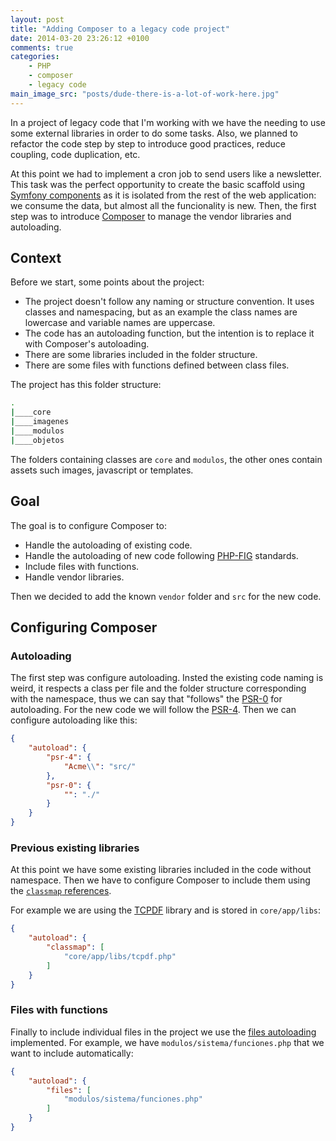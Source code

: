 ```yaml
---
layout: post
title: "Adding Composer to a legacy code project"
date: 2014-03-20 23:26:12 +0100
comments: true
categories: 
    - PHP
    - composer
    - legacy code
main_image_src: "posts/dude-there-is-a-lot-of-work-here.jpg"
---
```



In a project of legacy code that I'm working with we have the needing to use some external libraries in order to do some tasks. Also, we planned to refactor the code step by step to introduce good practices, reduce coupling, code duplication, etc.

At this point we had to implement a cron job to send users like a newsletter. This task was the perfect opportunity to create the basic scaffold using [Symfony components](http://symfony.com/components) as it is isolated from the rest of the web application: we consume the data, but almost all the funcionality is new. Then, the first step was to introduce [Composer](https://getcomposer.org/) to manage the vendor libraries and autoloading.

<!-- more -->

## Context

Before we start, some points about the project:

- The project doesn't follow any naming or structure convention. It uses classes and namespacing, but as an example the class names are lowercase and variable names are uppercase.
- The code has an autoloading function, but the intention is to replace it with Composer's autoloading.
- There are some libraries included in the folder structure.
- There are some files with functions defined between class files.

The project has this folder structure:

```bash
.
|____core
|____imagenes
|____modulos
|____objetos
```

The folders containing classes are `core` and `modulos`, the other ones contain assets such images, javascript or templates.

## Goal

The goal is to configure Composer to:

- Handle the autoloading of existing code.
- Handle the autoloading of new code following [PHP-FIG](http://www.php-fig.org/) standards.
- Include files with functions.
- Handle vendor libraries.

Then we decided to add the known `vendor` folder and `src` for the new code.

## Configuring Composer

### Autoloading

The first step was configure autoloading. Insted the existing code naming is weird, it respects a class per file and the folder structure corresponding with the namespace, thus we can say that "follows" the [PSR-0](http://www.php-fig.org/psr/psr-0/) for autoloading. For the new code we will follow the [PSR-4](http://www.php-fig.org/psr/psr-4/). Then we can configure autoloading like this:

```json composer.json
{
    "autoload": {
        "psr-4": {
            "Acme\\": "src/"
        },
        "psr-0": {
            "": "./"
        }
    }
}
```

### Previous existing libraries

At this point we have some existing libraries included in the code without namespace. Then we have to configure Composer to include them using the [`classmap` references](https://getcomposer.org/doc/04-schema.md#classmap).

For example we are using the [TCPDF](http://www.tcpdf.org) library and is stored in `core/app/libs`:

```json composer.json
{
    "autoload": {
        "classmap": [
            "core/app/libs/tcpdf.php"
        ]
    }
}
```

### Files with functions

Finally to include individual files in the project we use the [files autoloading](https://getcomposer.org/doc/04-schema.md#files) implemented. For example, we have `modulos/sistema/funciones.php` that we want to include automatically:

```json composer.json
{
    "autoload": {
        "files": [
            "modulos/sistema/funciones.php"
        ]
    }
}
```

